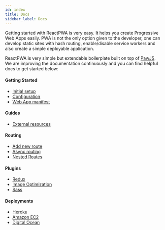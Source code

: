 ```yaml
---
id: index
title: Docs
sidebar_label: Docs
---
```


Getting started with ReactPWA is very easy. It helps you create Progressive Web Apps easily. 
PWA is not the only option given to the developer, one can develop static sites with hash routing, 
enable/disable service workers and also create a simple deployable application. 

ReactPWA is very simple but extendable boilerplate built on top of [PawJS](https://github.com/atyantik/pawjs). 
We are improving the documentation continuously and you can find helpful docs to get started below:

#### Getting Started
  - [Initial setup](initial-setup.md)
  - [Configuration](configuration.md)
  - [Web App manifest](web-app-manifest.md)

#### Guides
  - [External resources](guides-load-external-resources.md)

#### Routing
  - [Add new route](routing-add-new-route.md)
  - [Async routing](routing-async-routing.md)
  - [Nested Routes](routing-nested-routes.md)    
  
#### Plugins
  - [Redux](plugin-redux.md)
  - [Image Optimization](plugin-image-optimization.md)
  - [Sass](plugin-sass.md)

#### Deployments
  - [Heroku](deploying-to-heroku.md)
  - [Amazon EC2](deploying-to-amazon-ec2.md)
  - [Digital Ocean](deploying-to-digital-ocean.md)


<script async src="//pagead2.googlesyndication.com/pagead/js/adsbygoogle.js"></script>
<ins class="adsbygoogle"
     style="display:block"
     data-ad-client="ca-pub-7586505628408924"
     data-ad-slot="5652642939"
     data-ad-format="auto"></ins>
<script>
(adsbygoogle = window.adsbygoogle || []).push({});
</script>


<script src="https://codefund.io/scripts/fefc6de5-a0ce-46e8-a15d-f43733b5b454/embed.js"></script>
<div id="codefund_ad"></div>
